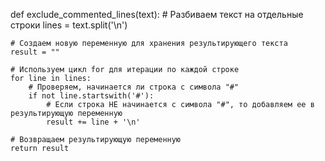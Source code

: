 def exclude_commented_lines(text):
    # Разбиваем текст на отдельные строки
    lines = text.split('\n')

    # Создаем новую переменную для хранения результирующего текста
    result = ""

    # Используем цикл for для итерации по каждой строке
    for line in lines:
        # Проверяем, начинается ли строка с символа "#"
        if not line.startswith('#'):
            # Если строка НЕ начинается с символа "#", то добавляем ее в результирующую переменную
            result += line + '\n'

    # Возвращаем результирующую переменную
    return result
